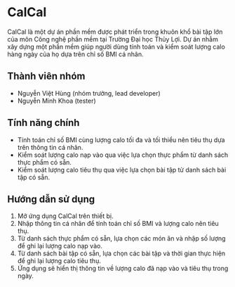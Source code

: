 # CalCal

CalCal là một dự án phần mềm được phát triển trong khuôn khổ bài tập lớn của môn Công nghệ phần mềm tại Trường Đại học Thủy Lợi. Dự án nhằm xây dựng một phần mềm giúp người dùng tính toán và kiểm soát lượng calo hàng ngày của họ dựa trên chỉ số BMI cá nhân.

## Thành viên nhóm

- Nguyễn Việt Hùng (nhóm trưởng, lead developer)
- Nguyễn Minh Khoa (tester)

## Tính năng chính

- Tính toán chỉ số BMI cùng lượng calo tối đa và tối thiểu nên tiêu thụ dựa trên thông tin cá nhân.
- Kiểm soát lượng calo nạp vào qua việc lựa chọn thực phẩm từ danh sách thực phẩm có sẵn.
- Kiểm soát lượng calo tiêu thụ qua việc lựa chọn bài tập từ danh sách bài tập có sẵn.

## Hướng dẫn sử dụng

1. Mở ứng dụng CalCal trên thiết bị.
2. Nhập thông tin cá nhân để tính toán chỉ số BMI và lượng calo nên tiêu thụ.
3. Từ danh sách thực phẩm có sẵn, lựa chọn các món ăn và nhập số lượng để ghi lại lượng calo nạp vào.
4. Từ danh sách bài tập có sẵn, lựa chọn các bài tập và thời gian thực hiện để ghi lại lượng calo tiêu thụ.
5. Ứng dụng sẽ hiển thị thông tin về lượng calo đã nạp vào và tiêu thụ trong ngày.
